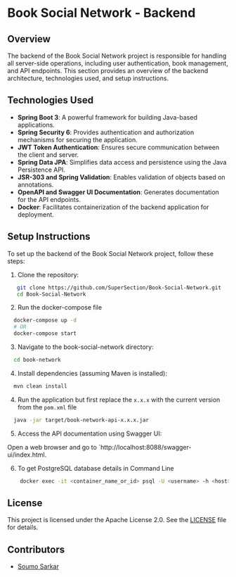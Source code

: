 # Book Social Network - Backend

## Overview

The backend of the Book Social Network project is responsible for handling all server-side operations, including user authentication, book management, and API endpoints. This section provides an overview of the backend architecture, technologies used, and setup instructions.

## Technologies Used

- **Spring Boot 3**: A powerful framework for building Java-based applications.
- **Spring Security 6**: Provides authentication and authorization mechanisms for securing the application.
- **JWT Token Authentication**: Ensures secure communication between the client and server.
- **Spring Data JPA**: Simplifies data access and persistence using the Java Persistence API.
- **JSR-303 and Spring Validation**: Enables validation of objects based on annotations.
- **OpenAPI and Swagger UI Documentation**: Generates documentation for the API endpoints.
- **Docker**: Facilitates containerization of the backend application for deployment.

## Setup Instructions

To set up the backend of the Book Social Network project, follow these steps:

1. Clone the repository:

```bash
   git clone https://github.com/SuperSection/Book-Social-Network.git
   cd Book-Social-Network
```

2. Run the docker-compose file

```bash
  docker-compose up -d
  # OR
  docker-compose start
```

3. Navigate to the book-social-network directory:

```bash
  cd book-network
```

4. Install dependencies (assuming Maven is installed):

```bash
  mvn clean install
```

4. Run the application but first replace the `x.x.x` with the current version from the `pom.xml` file

```bash
  java -jar target/book-network-api-x.x.x.jar
```

5. Access the API documentation using Swagger UI:

Open a web browser and go to `http://localhost:8088/swagger-ui/index.html.

6. To get PostgreSQL database details in Command Line
```bash
    docker exec -it <container_name_or_id> psql -U <username> -h <host> -p <port> <database_name>
```

## License

This project is licensed under the Apache License 2.0. See the [LICENSE](LICENSE) file for details.

## Contributors

- [Soumo Sarkar](https://github.com/SuperSection)